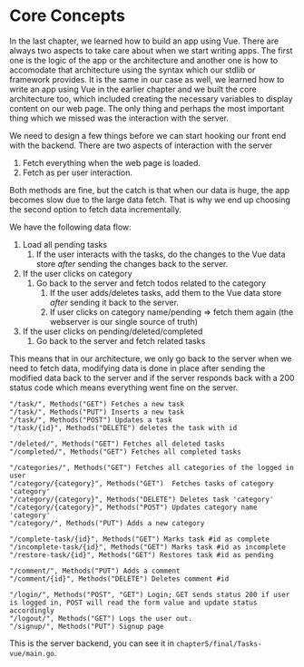 # Core Concepts

In the last chapter, we learned how to build an app using Vue. There are always two aspects to take care about when we start writing apps. The first one is the logic of the app or the architecture and another one is how to accomodate that architecture using the syntax which our stdlib or framework provides. It is the same in our case as well, we learned how to write an app using Vue in the earlier chapter and we built the core architecture too, which included creating the necessary variables to display content on our web page. The only thing and perhaps the most important thing which we missed was the interaction with the server.

We need to design a few things before we can start hooking our front end with the backend. There are two aspects of interaction with the server

1. Fetch everything when the web page is loaded.
1. Fetch as per user interaction.

Both methods are fine, but the catch is that when our data is huge, the app becomes slow due to the large data fetch. That is why we end up choosing the second option to fetch data incrementally.

We have the following data flow:

1. Load all pending tasks
	1. If the user interacts with the tasks, do the changes to the Vue data store _after_ sending the changes back to the server.
1. If the user clicks on category
	1. Go back to the server and fetch todos related to the category
		1. If the user adds/deletes tasks, add them to the Vue data store _after_ sending it back to the server.
		1. If user clicks on category name/pending => fetch them again (the webserver is our single source of truth)
1. If the user clicks on pending/deleted/completed
	1. Go back to the server and fetch related tasks
		
This means that in our architecture, we only go back to the server when we need to fetch data, modifying data is done in place after sending the modified data back to the server and if the server responds back with a 200 status code which means everything went fine on the server.


	"/task/", Methods("GET") Fetches a new task
	"/task/", Methods("PUT") Inserts a new task
	"/task/", Methods("POST") Updates a task
	"/task/{id}", Methods("DELETE") deletes the task with id

	"/deleted/", Methods("GET") Fetches all deleted tasks
	"/completed/", Methods("GET") Fetches all completed tasks

	"/categories/", Methods("GET") Fetches all categories of the logged in user
	"/category/{category}", Methods("GET")  Fetches tasks of category 'category'
	"/category/{category}", Methods("DELETE") Deletes task 'category'
	"/category/{category}", Methods("POST") Updates category name 'category'
	"/category/", Methods("PUT") Adds a new category

	"/complete-task/{id}", Methods("GET") Marks task #id as complete
	"/incomplete-task/{id}", Methods("GET") Marks task #id as incomplete
	"/restore-task/{id}", Methods("GET") Restores task #id as pending

	"/comment/", Methods("PUT") Adds a comment
	"/comment/{id}", Methods("DELETE") Deletes comment #id

	"/login/", Methods("POST", "GET") Login; GET sends status 200 if user is logged in, POST will read the form value and update status accordingly
	"/logout/", Methods("GET") Logs the user out.
	"/signup/", Methods("PUT") Signup page

This is the server backend, you can see it in `chapter5/final/Tasks-vue/main.go`.
